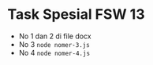 # Task Spesial FSW 13

- No 1 dan 2 di file docx
- No 3  `node nomer-3.js`
- No 4  `node nomer-4.js`
